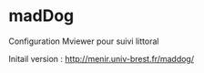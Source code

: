 # madDog
Configuration Mviewer pour suivi littoral

Initail version : http://menir.univ-brest.fr/maddog/
